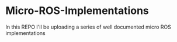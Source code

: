 # Micro-ROS-Implementations
In this REPO I'll be uploading a series of well documented micro ROS implementations 
